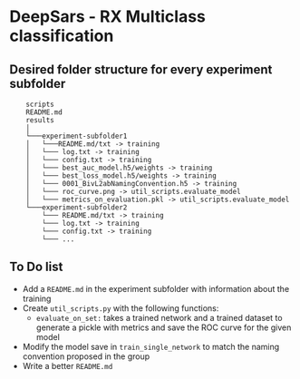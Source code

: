 # DeepSars - RX Multiclass classification 

## Desired folder structure for every experiment subfolder

```
    scripts
    README.md
    results
    │ 
    └───experiment-subfolder1
    │   └───README.md/txt -> training
    │   └─── log.txt -> training
    │   └─── config.txt -> training
    │   └─── best_auc_model.h5/weights -> training
    │   └─── best_loss_model.h5/weights -> training
    │   └─── 0001_BivL2abNamingConvention.h5 -> training
    │   └─── roc_curve.png -> util_scripts.evaluate_model
    │   └─── metrics_on_evaluation.pkl -> util_scripts.evaluate_model
    └───experiment-subfolder2
        └─── README.md/txt -> training
        └─── log.txt -> training
        └─── config.txt -> training
        └─── ...
```

## To Do list
* Add a `README.md` in the experiment subfolder with information about the training 
* Create `util_scripts.py` with the following functions:
  * `evaluate_on_set:` takes a trained network and a trained dataset to generate a pickle with metrics and save the ROC curve for the given model
* Modify the model save in `train_single_network` to match the naming convention proposed in the group
* Write a better `README.md`